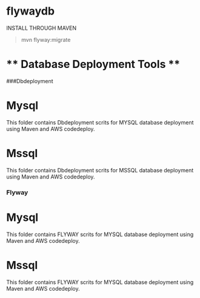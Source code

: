 # flywaydb
INSTALL THROUGH MAVEN
>mvn flyway:migrate


# ** Database Deployment Tools **

###Dbdeployment
#  Mysql
 This folder contains Dbdeployment scrits for MYSQL database deployment using Maven and AWS codedeploy.
# Mssql
This folder contains Dbdeployment scrits for MSSQL database deployment using Maven and AWS codedeploy.
### Flyway
# Mysql
This folder contains FLYWAY scrits for MYSQL database deployment using Maven and AWS codedeploy.
# Mssql
This folder contains FLYWAY scrits for MYSQL database deployment using Maven and AWS codedeploy.
